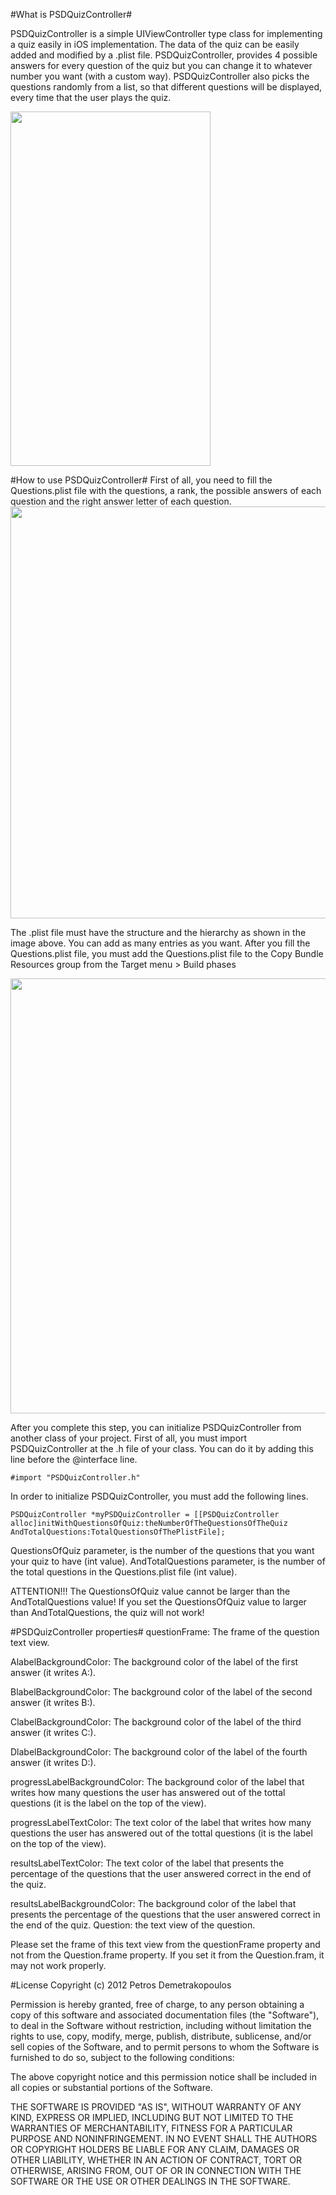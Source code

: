 #What is PSDQuizController#

PSDQuizController is a simple UIViewController type class for implementing a quiz easily in iOS implementation. The data of the quiz can be easily added and modified by a .plist file. 
PSDQuizController, provides 4 possible answers for every question of the quiz but you can change it to whatever number you want (with a custom way).
PSDQuizController also picks the questions randomly from a list, so that different questions will be displayed, every time that the user plays the quiz. 

<img src="http://www.anadelta.gr/psdapps/PSDQuizscr.png" width="320" height="567"/>

#How to use PSDQuizController#
First of all, you need to fill the Questions.plist file with the questions, a rank, the possible answers of each question and the right answer letter of each question. 
<img src="http://psdwp.anadelta.gr/wp-content/uploads/2012/10/plist.tif" width="10000" height="659"/>

The .plist file must have the structure and the hierarchy as shown in the image above. You can add as many entries as you want.
After you fill the Questions.plist file, you must add the Questions.plist file to the Copy Bundle Resources group from the Target menu > Build phases

<img src="http://psdwp.anadelta.gr/wp-content/uploads/2012/10/PSDQuizCopyBundle.tif" width="10000" height="696"/>

After you complete this step, you can initialize PSDQuizController from another class of your project.
First of all, you must import PSDQuizController at the .h file of your class.
You can do it by adding this line before the @interface line.
``` objc
#import "PSDQuizController.h"
```
In order to initialize PSDQuizController, you must add the following lines.
```objc
PSDQuizController *myPSDQuizController = [[PSDQuizController alloc]initWithQuestionsOfQuiz:theNumberOfTheQuestionsOfTheQuiz AndTotalQuestions:TotalQuestionsOfThePlistFile];
```
QuestionsOfQuiz parameter, is the number of the questions that you want your quiz to have (int value).
AndTotalQuestions parameter, is the number of the total questions in the Questions.plist file (int value).

ATTENTION!!!
The QuestionsOfQuiz value cannot be larger than the AndTotalQuestions value! If you set the QuestionsOfQuiz value to larger than AndTotalQuestions, the quiz will not work!

#PSDQuizController properties#
questionFrame: The frame of the question text view.

AlabelBackgroundColor: The background color of the label of the first answer (it writes A:).

BlabelBackgroundColor: The background color of the label of the second answer (it writes B:).

ClabelBackgroundColor: The background color of the label of the third answer (it writes C:).

DlabelBackgroundColor: The background color of the label of the fourth answer (it writes D:).

progressLabelBackgroundColor: The background color of the label that writes how many questions the user has answered out of the tottal questions (it is the label on the top of the view).

progressLabelTextColor: The text color of the label that writes how many questions the user has answered out of the tottal questions (it is the label on the top of the view).

resultsLabelTextColor: The text color of the label that presents the percentage of the questions that the user answered correct in the end of the quiz.

resultsLabelBackgroundColor: The background color of the label that presents the percentage of the questions that the user answered correct in the end of the quiz.
Question: the text view of the question. 

Please set the frame of this text view from the questionFrame property and not from the Question.frame property. If you set it from the Question.fram, it may not work properly.

#License
Copyright (c) 2012 Petros Demetrakopoulos

Permission is hereby granted, free of charge, to any person obtaining a copy
of this software and associated documentation files (the "Software"), to deal
in the Software without restriction, including without limitation the rights
to use, copy, modify, merge, publish, distribute, sublicense, and/or sell
copies of the Software, and to permit persons to whom the Software is
furnished to do so, subject to the following conditions:

The above copyright notice and this permission notice shall be included in
all copies or substantial portions of the Software.

THE SOFTWARE IS PROVIDED "AS IS", WITHOUT WARRANTY OF ANY KIND, EXPRESS OR
IMPLIED, INCLUDING BUT NOT LIMITED TO THE WARRANTIES OF MERCHANTABILITY,
FITNESS FOR A PARTICULAR PURPOSE AND NONINFRINGEMENT. IN NO EVENT SHALL THE
AUTHORS OR COPYRIGHT HOLDERS BE LIABLE FOR ANY CLAIM, DAMAGES OR OTHER
LIABILITY, WHETHER IN AN ACTION OF CONTRACT, TORT OR OTHERWISE, ARISING FROM,
OUT OF OR IN CONNECTION WITH THE SOFTWARE OR THE USE OR OTHER DEALINGS IN
THE SOFTWARE.


